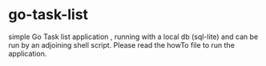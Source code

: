 # go-task-list
 simple Go Task list application , running with a local db (sql-lite) and can be run by an adjoining shell script. Please read the howTo file to run the application.
